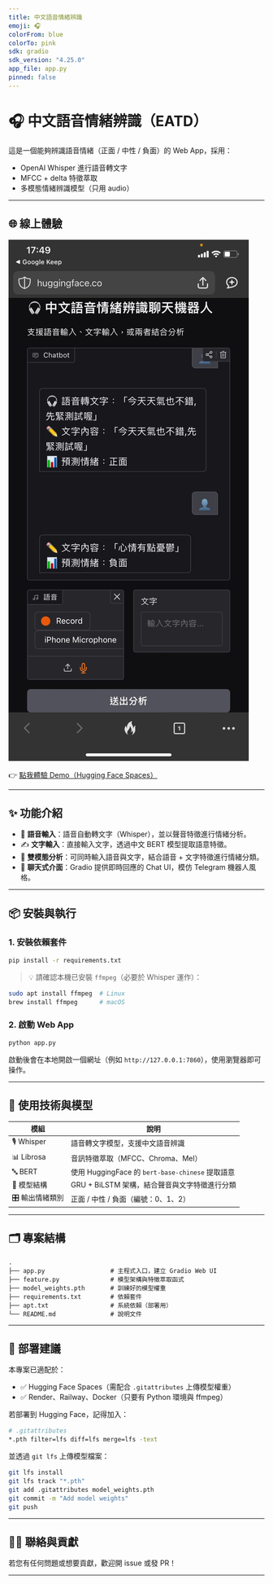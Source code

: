 ```yaml
---
title: 中文語音情緒辨識
emoji: 🎧
colorFrom: blue
colorTo: pink
sdk: gradio
sdk_version: "4.25.0"
app_file: app.py
pinned: false
---
```


# 🎧 中文語音情緒辨識（EATD）

這是一個能夠辨識語音情緒（正面 / 中性 / 負面）的 Web App，採用：

- OpenAI Whisper 進行語音轉文字
- MFCC + delta 特徵萃取
- 多模態情緒辨識模型（只用 audio）


---

## 🌐 線上體驗

![Demo Screenshot](demo_screenshot.png)

👉 [點我體驗 Demo（Hugging Face Spaces）](https://huggingface.co/spaces/pcreem/emo)

---

## ✨ 功能介紹

- 🎤 **語音輸入**：語音自動轉文字（Whisper），並以聲音特徵進行情緒分析。
- ✍️ **文字輸入**：直接輸入文字，透過中文 BERT 模型提取語意特徵。
- 🔀 **雙模態分析**：可同時輸入語音與文字，結合語音 + 文字特徵進行情緒分類。
- 💬 **聊天式介面**：Gradio 提供即時回應的 Chat UI，模仿 Telegram 機器人風格。

---

## 📦 安裝與執行

### 1. 安裝依賴套件

```bash
pip install -r requirements.txt
```

> 💡 請確認本機已安裝 `ffmpeg`（必要於 Whisper 運作）：
```bash
sudo apt install ffmpeg  # Linux
brew install ffmpeg      # macOS
```

### 2. 啟動 Web App

```bash
python app.py
```

啟動後會在本地開啟一個網址（例如 `http://127.0.0.1:7860`），使用瀏覽器即可操作。

---

## 🧠 使用技術與模型

| 模組           | 說明                                               |
|----------------|----------------------------------------------------|
| 🎙 Whisper      | 語音轉文字模型，支援中文語音辨識                   |
| 📊 Librosa     | 音訊特徵萃取（MFCC、Chroma、Mel）                   |
| 🔤 BERT         | 使用 HuggingFace 的 `bert-base-chinese` 提取語意   |
| 🤖 模型結構     | GRU + BiLSTM 架構，結合聲音與文字特徵進行分類       |
| 🎛 輸出情緒類別 | 正面 / 中性 / 負面（編號：0、1、2）                |

---

## 🗂 專案結構

```
.
├── app.py                  # 主程式入口，建立 Gradio Web UI
├── feature.py              # 模型架構與特徵萃取函式
├── model_weights.pth       # 訓練好的模型權重
├── requirements.txt        # 依賴套件
├── apt.txt                 # 系統依賴（部署用）
└── README.md               # 說明文件
```

---

## 🚀 部署建議

本專案已適配於：

- ✅ Hugging Face Spaces（需配合 `.gitattributes` 上傳模型權重）
- ✅ Render、Railway、Docker（只要有 Python 環境與 ffmpeg）

若部署到 Hugging Face，記得加入：

```bash
# .gitattributes
*.pth filter=lfs diff=lfs merge=lfs -text
```

並透過 `git lfs` 上傳模型檔案：

```bash
git lfs install
git lfs track "*.pth"
git add .gitattributes model_weights.pth
git commit -m "Add model weights"
git push
```

---

## 🙋‍♀️ 聯絡與貢獻

若您有任何問題或想要貢獻，歡迎開 issue 或發 PR！

---